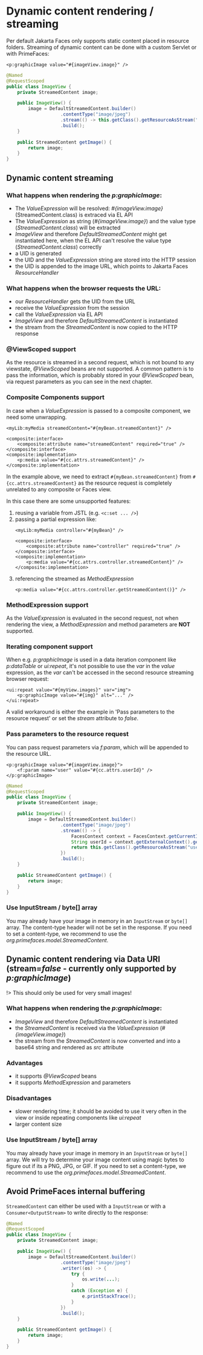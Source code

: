 # Dynamic content rendering / streaming

Per default Jakarta Faces only supports static content placed in resource folders.
Streaming of dynamic content can be done with a custom Servlet or with PrimeFaces:

```xhtml
<p:graphicImage value="#{imageView.image}" />
```

```java
@Named
@RequestScoped
public class ImageView {
    private StreamedContent image;

    public ImageView() {
        image = DefaultStreamedContent.builder()
                    .contentType("image/jpeg")
                    .stream(() -> this.getClass().getResourceAsStream("barcalogo.jpg"))
                    .build();
    }

    public StreamedContent getImage() {
        return image;
    }
}
```

## Dynamic content streaming

### What happens when rendering the _p:graphicImage_:

- The _ValueExpression_ will be resolved: _#{imageView.image}_ (StreamedContent.class) is extraced via EL API
- The _ValueExpression_ as string (_#{imageView.image}_) and the value type (_StreamedContent.class_) will be extracted
- _ImageView_ and therefore _DefaultStreamedContent_ might get instantiated here, when the EL API can't resolve the value type (_StreamedContent.class_) correctly
- a UID is generated
- the UID and the _ValueExpression_ string are stored into the HTTP session
- the UID is appended to the image URL, which points to Jakarta Faces _ResourceHandler_

### What happens when the browser requests the URL:

- our _ResourceHandler_ gets the UID from the URL
- receive the _ValueExpression_ from the session
- call the _ValueExpression_ via EL API
- _ImageView_ and therefore _DefaultStreamedContent_ is instantiated
- the stream from the _StreamedContent_ is now copied to the HTTP response

### @ViewScoped support

As the resource is streamed in a second request, which is not bound to any viewstate, _@ViewScoped_ beans are not supported.
A common pattern is to pass the information, which is probably stored in your _@ViewScoped_ bean, via request parameters as you can see in the next chapter.

### Composite Components support

In case when a _ValueExpression_ is passed to a composite component, we need some unwrapping.

```
<myLib:myMedia streamedContent="#{myBean.streamedContent}" />
```

```
<composite:interface>
    <composite:attribute name="streamedContent" required="true" />
</composite:interface>
<composite:implementation>
    <p:media value="#{cc.attrs.streamedContent}" />
</composite:implementation>
```

In the example above, we need to extract `#{myBean.streamedContent}` from `#{cc.attrs.streamedContent}` as the resource request is completely unrelated to any composite or Faces view.

In this case there are some unsupported features:
1) reusing a variable from JSTL (e.g. `<c:set ... />`)
2) passing a partial expression like:
    ```
    <myLib:myMedia controller="#{myBean}" />
    ```
    ```
    <composite:interface>
        <composite:attribute name="controller" required="true" />
    </composite:interface>
    <composite:implementation>
        <p:media value="#{cc.attrs.controller.streamedContent}" />
    </composite:implementation>
    ```
3) referencing the streamed as _MethodExpression_
   ```
   <p:media value="#{cc.attrs.controller.getStreamedContent()}" />
   ```

### MethodExpression support

As the _ValueExpression_ is evaluated in the second request, not when rendering the view, a _MethodExpression_ and method parameters are **NOT** supported.

### Iterating component support

When e.g. _p:graphicImage_ is used in a data iteration component like _p:dataTable_ or _ui:repeat_, it's not possible to use the _var_ in the _value_ expression,
as the _var_ can't be accessed in the second resource streaming browser request:

```xhtml
<ui:repeat value="#{myView.images}" var="img">
    <p:graphicImage value="#{img}" alt="..." />
</ui:repeat>
```

A valid workaround is either the example in 'Pass parameters to the resource request' or set the _stream_ attribute to _false_.

### Pass parameters to the resource request

You can pass request parameters via _f:param_, which will be appended to the resource URL.

```xhtml
<p:graphicImage value="#{imageView.image}">
    <f:param name="user" value="#{cc.attrs.userId}" />
</p:graphicImage>
```

```java
@Named
@RequestScoped
public class ImageView {
    private StreamedContent image;

    public ImageView() {
        image = DefaultStreamedContent.builder()
                    .contentType("image/jpeg")
                    .stream(() -> {
                        FacesContext context = FacesContext.getCurrentInstance();
                        String userId = context.getExternalContext().getRequestParameterMap().get("user");
                        return this.getClass().getResourceAsStream("user" + userId + ".jpg")
                    })
                    .build();
    }

    public StreamedContent getImage() {
        return image;
    }
}
```

### Use InputStream / byte[] array

You may already have your image in memory in an `InputStream` or `byte[]` array. The content-type header will not be set in the response.
If you need to set a content-type, we recommend to use the _org.primefaces.model.StreamedContent_.

## Dynamic content rendering via Data URI (stream=_false_ - currently only supported by _p:graphicImage_)

!> This should only be used for very small images!

### What happens when rendering the _p:graphicImage_:

- _ImageView_ and therefore _DefaultStreamedContent_ is instantiated
- the _StreamedContent_ is received via the _ValueExpression_ (_#{imageView.image}_)
- the stream from the _StreamedContent_ is now converted and into a base64 string and rendered as _src_ attribute

### Advantages

- it supports _@ViewScoped_ beans
- it supports _MethodExpression_ and parameters

### Disadvantages

- slower rendering time; it should be avoided to use it very often in the view or inside repeating components like _ui:repeat_
- larger content size

### Use InputStream / byte[] array

You may already have your image in memory in an `InputStream` or `byte[]` array. We will try to determine your image content using magic bytes to figure out if its a PNG, JPG, or GIF.
If you need to set a content-type, we recommend to use the _org.primefaces.model.StreamedContent_.

## Avoid PrimeFaces internal buffering

`StreamedContent` can either be used with a `InputStream` or with a `Consumer<OutputStream>` to write directly to the response:

```java
@Named
@RequestScoped
public class ImageView {
    private StreamedContent image;

    public ImageView() {
        image = DefaultStreamedContent.builder()
                    .contentType("image/jpeg")
                    .writer((os) -> {
                        try {
                            os.write(...);
                        }
                        catch (Exception e) {
                            e.printStackTrace();
                        }
                    })
                    .build();
    }

    public StreamedContent getImage() {
        return image;
    }
}
```
